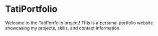 # TatiPortfolio

Welcome to the TatiPortfolio project! This is a personal portfolio website showcasing my projects, skills, and contact information.

